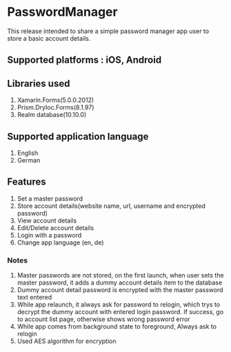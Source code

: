 # PasswordManager
This release intended to share a simple password manager app user to store a basic account details.

## Supported platforms : iOS, Android


## Libraries used
1. Xamarin.Forms(5.0.0.2012)
2. Prism.DryIoc.Forms(8.1.97)
3. Realm database(10.10.0)

## Supported application language
1. English
2. German

## Features

1. Set a master password
2. Store account details(website name, url, username and encrypted password)
3. View account details
4. Edit/Delete account details
5. Login with a password
6. Change app language (en, de)

### Notes
1. Master passwords are not stored, on the first launch, when user sets the master password, it adds a dummy account details item to the database
2. Dummy account detail password is encrypted with the master password text entered
3. While app relaunch, it always ask for password to relogin, which trys to decrypt the dummy account with entered login password. If success, go to account list page, otherwise shows wrong password error
4. While app comes from background state to foreground, Always ask to relogin
5. Used AES algorithm for encryption
 
